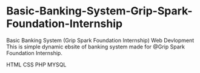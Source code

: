 # Basic-Banking-System-Grip-Spark-Foundation-Internship
Basic Banking System (Grip Spark Foundation Internship)
Web Devlopment
This is simple dynamic ebsite of banking system made for @Grip Spark Foundation Internship.

HTML CSS PHP MYSQL 
